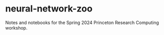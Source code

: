 # neural-network-zoo
Notes and notebooks for the Spring 2024 Princeton Research Computing workshop. 
